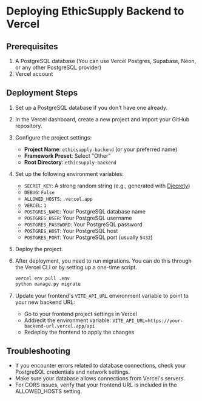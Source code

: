 # Deploying EthicSupply Backend to Vercel

## Prerequisites

1. A PostgreSQL database (You can use Vercel Postgres, Supabase, Neon, or any other PostgreSQL provider)
2. Vercel account

## Deployment Steps

1. Set up a PostgreSQL database if you don't have one already.

2. In the Vercel dashboard, create a new project and import your GitHub repository.

3. Configure the project settings:

   - **Project Name**: `ethicsupply-backend` (or your preferred name)
   - **Framework Preset**: Select "Other"
   - **Root Directory**: `ethicsupply-backend`

4. Set up the following environment variables:

   - `SECRET_KEY`: A strong random string (e.g., generated with [Djecrety](https://djecrety.ir/))
   - `DEBUG`: `False`
   - `ALLOWED_HOSTS`: `.vercel.app`
   - `VERCEL`: `1`
   - `POSTGRES_NAME`: Your PostgreSQL database name
   - `POSTGRES_USER`: Your PostgreSQL username
   - `POSTGRES_PASSWORD`: Your PostgreSQL password
   - `POSTGRES_HOST`: Your PostgreSQL host
   - `POSTGRES_PORT`: Your PostgreSQL port (usually `5432`)

5. Deploy the project.

6. After deployment, you need to run migrations. You can do this through the Vercel CLI or by setting up a one-time script.

   ```bash
   vercel env pull .env
   python manage.py migrate
   ```

7. Update your frontend's `VITE_API_URL` environment variable to point to your new backend URL:
   - Go to your frontend project settings in Vercel
   - Add/edit the environment variable: `VITE_API_URL=https://your-backend-url.vercel.app/api`
   - Redeploy the frontend to apply the changes

## Troubleshooting

- If you encounter errors related to database connections, check your PostgreSQL credentials and network settings.
- Make sure your database allows connections from Vercel's servers.
- For CORS issues, verify that your frontend URL is included in the ALLOWED_HOSTS setting.
